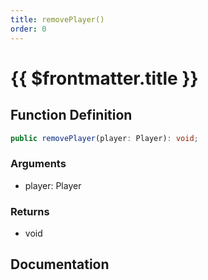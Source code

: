 ```yaml
---
title: removePlayer()
order: 0
---
```


# {{ $frontmatter.title }}

<!--@include: ./removePlayer_partial_header.md-->

## Function Definition

```ts
public removePlayer(player: Player): void;
```

### Arguments

* player: Player

### Returns

* void

## Documentation

<!--@include: ./removePlayer_partial_footer.md-->
